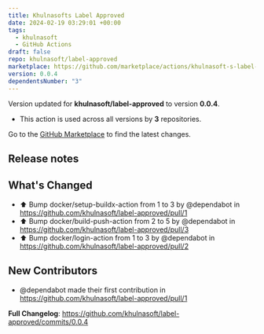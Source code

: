 ```yaml
---
title: Khulnasofts Label Approved
date: 2024-02-19 03:29:01 +00:00
tags:
  - khulnasoft
  - GitHub Actions
draft: false
repo: khulnasoft/label-approved
marketplace: https://github.com/marketplace/actions/khulnasoft-s-label-approved
version: 0.0.4
dependentsNumber: "3"
---
```



Version updated for **khulnasoft/label-approved** to version **0.0.4**.
- This action is used across all versions by **3** repositories.

Go to the [GitHub Marketplace](https://github.com/marketplace/actions/khulnasoft-s-label-approved) to find the latest changes.

## Release notes

## What's Changed
* ⬆ Bump docker/setup-buildx-action from 1 to 3 by @dependabot in https://github.com/khulnasoft/label-approved/pull/1
* ⬆ Bump docker/build-push-action from 2 to 5 by @dependabot in https://github.com/khulnasoft/label-approved/pull/3
* ⬆ Bump docker/login-action from 1 to 3 by @dependabot in https://github.com/khulnasoft/label-approved/pull/2

## New Contributors
* @dependabot made their first contribution in https://github.com/khulnasoft/label-approved/pull/1

**Full Changelog**: https://github.com/khulnasoft/label-approved/commits/0.0.4
